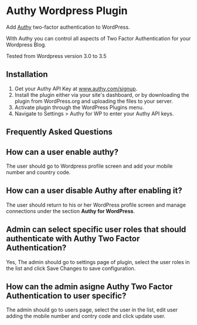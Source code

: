 # Authy Wordpress Plugin

Add [Authy](http://www.authy.com) two-factor authentication to WordPress.

With Authy you can control all aspects of Two Factor Authentication for
your Wordpress Blog.

Tested from Wordpress version 3.0 to 3.5

## Installation

1. Get your Authy API Key at www.authy.com/signup.
2. Install the plugin either via your site's dashboard, or by downloading the plugin from WordPress.org and uploading the files to your server.
3. Activate plugin through the WordPress Plugins menu.
4. Navigate to Settings > Authy for WP to enter your Authy API keys.


## Frequently Asked Questions

## How can a user enable authy?

The user should go to Wordpress profile screen and add your mobile number and country code.

## How can a user disable Authy after enabling it?

The user should return to his or her WordPress profile screen and manage connections under the section **Authy for WordPress**.

## Admin can select specific user roles that should authenticate with Authy Two Factor Authentication?

Yes, The admin should go to settings page of plugin, select the user roles in the list and click Save Changes to save configuration.

## How can the admin asigne Authy Two Factor Authentication to user specific?

The admin should go to users page, select the user in the list, edit user adding the mobile number and contry code and click update user.
